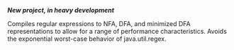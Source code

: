 **_New project, in heavy development_**

Compiles regular expressions to NFA, DFA, and minimized DFA representations to allow for a range of performance characteristics. Avoids the exponential worst-case behavior of java.util.regex.